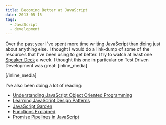 ```yaml
---
title: Becoming Better at JavaScript
date: 2013-05-15
tags:
  - JavaScript
  - development
---
```


Over the past year I've spent more time writing JavaScript than doing just about anything else. I thought I would do a link-dump of some of the resources that I've been using to get better. I try to watch at least one [Speaker Deck](https://speakerdeck.com/simpixelated/stars) a week. I thought this one in particular on Test Driven Development was great: \[inline_media\]

<script class="speakerdeck-embed" type="text/javascript" src="//speakerdeck.com/assets/embed.js" async data-id="4fa986b3a117fc00220012ed" data-ratio="1.33333333333333"></script>

\[/inline_media\]

I've also been doing a lot of reading:

- [Understanding JavaScript Object Oriented Programming](http://killdream.github.io/blog/2011/10/understanding-javascript-oop/)
- [Learning JavaScript Design Patterns](http://addyosmani.com/resources/essentialjsdesignpatterns/book/)
- [JavaScript Garden](http://bonsaiden.github.io/JavaScript-Garden/)
- [Functions Explained](http://markdaggett.com/blog/2013/02/15/functions-explained/)
- [Promise Pipelines in JavaScript](http://sitr.us/2012/07/31/promise-pipelines-in-javascript.html)
